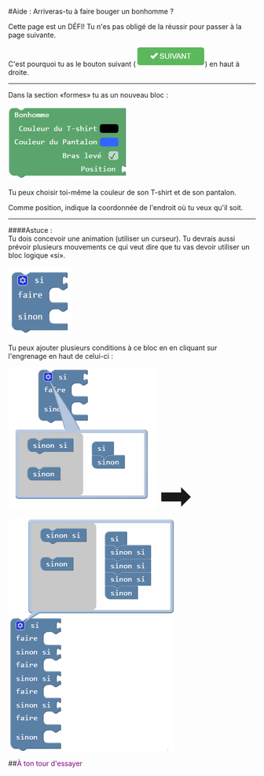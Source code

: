 #Aide : Arriveras-tu à faire bouger un bonhomme ?

Cette page est un DÉFI! Tu n'es pas obligé de la réussir pour passer à la page suivante.

C'est pourquoi tu as le bouton suivant (![Bouton suivant][btn_suivant]) en haut à droite.

***

Dans la section «formes» tu as un nouveau bloc : 

![Bloc bonhomme][bloc_bonhomme]

Tu peux choisir toi-même la couleur de son T-shirt et de son pantalon.

Comme position, indique la coordonnée de l'endroit où tu veux qu'il soit.

***

####Astuce :  
Tu dois concevoir une animation (utiliser un curseur). Tu devrais aussi prévoir plusieurs mouvements ce qui veut dire que tu vas devoir utiliser un bloc logique «si».

![Bloc Si Sinon][bloc_si_sinon]

Tu peux ajouter plusieurs conditions à ce bloc en en cliquant sur l'engrenage en haut de celui-ci : 

![Bloc Si Sinon extension][bloc_si_sinon_ext]  <span style="font-size: 80px">➡</span>  ![Bloc Si SinonSi Sinon][bloc_si_sinonsi_sinon]



##<span style="color: #800080">À ton tour d'essayer</span>

[btn_suivant]: img/btn_suivant.png
[bloc_bonhomme]: img/bloc_bonhomme.png
[bloc_si_sinon]: img/bloc_si_sinon.png
[bloc_si_sinon_ext]: img/bloc_si_sinon_ext.png
[bloc_si_sinonsi_sinon]: img/bloc_si_sinonsi_sinon.png